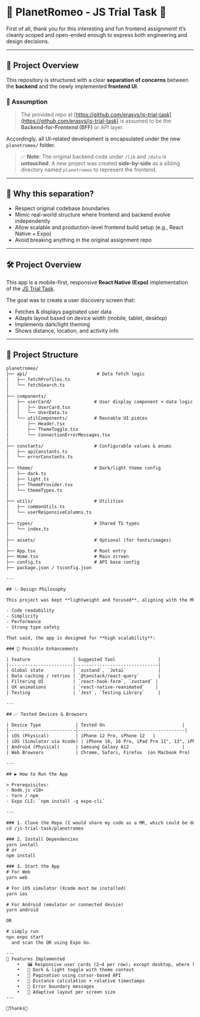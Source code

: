# 🌈 PlanetRomeo - JS Trial Task 📱

First of all, thank you for this interesting and fun frontend assignment! It’s cleanly scoped and open-ended enough to express both engineering and design decisions.

---

## 📂 Project Overview

This repository is structured with a clear **separation of concerns** between the **backend** and the newly implemented **frontend UI**.

### 🔁 Assumption
> The provided repo at [https://github.com/erasys/js-trial-task](https://github.com/erasys/js-trial-task) is assumed to be the **Backend-for-Frontend (BFF)** or API layer.

Accordingly, all UI-related development is encapsulated under the new `planetromeo/` folder.

> ✅ **Note**: The original backend code under `/lib` and `/data` is **untouched**. A new project was created **side-by-side** as a sibling directory named `planetromeo` to represent the frontend.

---

## 🌱 Why this separation?

- Respect original codebase boundaries
- Mimic real-world structure where frontend and backend evolve independently
- Allow scalable and production-level frontend build setup (e.g., React Native + Expo)
- Avoid breaking anything in the original assignment repo

---

## 🛠 Project Overview

This app is a mobile-first, responsive **React Native (Expo)** implementation of the [JS Trial Task](https://github.com/erasys/js-trial-task).

The goal was to create a user discovery screen that:

- Fetches & displays paginated user data
- Adapts layout based on device width (mobile, tablet, desktop)
- Implements dark/light theming
- Shows distance, location, and activity info

---

## 🧱 Project Structure

```txt
planetromeo/
├── api/                          # Data fetch logic
│   ├── fetchProfiles.ts
│   └── fetchSearch.ts
│
├── components/
│   ├── userCard/                # User display component + data logic
│   │   ├── UserCard.tsx
│   │   └── UserData.ts
│   └── utilComponents/          # Reusable UI pieces
│       ├── Header.tsx
│       ├── ThemeToggle.tsx
│       └── ConnectionErrorMessages.tsx
│
├── constants/                   # Configurable values & enums
│   ├── apiConstants.ts
│   └── errorConstants.ts
│
├── theme/                       # Dark/light theme config
│   ├── dark.ts
│   ├── light.ts
│   ├── ThemeProvider.tsx
│   └── themeTypes.ts
│
├── utils/                       # Utilities
│   ├── commonUtils.ts
│   └── userResponsiveColumns.ts
│
├── types/                       # Shared TS types
│   └── index.ts
│
├── assets/                      # Optional (for fonts/images)
│
├── App.tsx                      # Root entry
├── Home.tsx                     # Main screen
├── config.ts                    # API base config
├── package.json / tsconfig.json

---

## ✨ Design Philosophy

This project was kept **lightweight and focused**, aligning with the MVP scope. It intentionally avoids external state libraries like `zustand` or `react-query` to prioritize:

- Code readability
- Simplicity
- Performance
- Strong type safety

That said, the app is designed for **high scalability**:

### 🔮 Possible Enhancements

| Feature                | Suggested Tool                |
|------------------------|-------------------------------|
| Global state           | `zustand`, `Jotai`            |
| Data caching / retries | `@tanstack/react-query`       |
| Filtering UI           | `react-hook-form`, `zustand` |
| UX animations          | `react-native-reanimated`    |
| Testing                | `Jest`, `Testing Library`     |

---

## ✅ Tested Devices & Browsers

| Device Type             | Tested On                             |
|-------------------------|----------------------------------------|
| iOS (Physical)          | iPhone 12 Pro, iPhone 12   |
| iOS (Simulator via Xcode) | iPhone 16, 16 Pro, iPad Pro 11", 13", iPhone 15 Pro, iPhone15 |
| Android (Physical)      | Samsung Galaxy A12                    |
| Web Browsers            | Chrome, Safari, Firefox  (on Macbook Pro)             |

---

## ▶️ How to Run the App

> Prerequisites:
- Node.js v18+
- Yarn / npm
- Expo CLI: `npm install -g expo-cli`

---

### 1. Clone the Repo (I would share my code as a MR, which could be downloaded, probably, or cloned)
cd /js-trial-task/planetromeo

### 2. Install Dependencies
yarn install
# or
npm install

### 3. Start the App
# For Web
yarn web

# For iOS simulator (Xcode must be installed)
yarn ios

# For Android (emulator or connected device)
yarn android

OR

# simply run
npx expo start
  and scan the QR using Expo Go.

---
📸 Features Implemented
	•	🖼 Responsive user cards (2–4 per row); except desktop, where leverage of wide screen allows multiple cards in single row
	•	🔦 Dark & light toggle with theme context
	•	🔁 Pagination using cursor-based API
	•	📏 Distance calculation + relative timestamps
	•	🎯 Error boundary messages
	•	💅 Adaptive layout per screen size
---

🌈Thanks🌈
